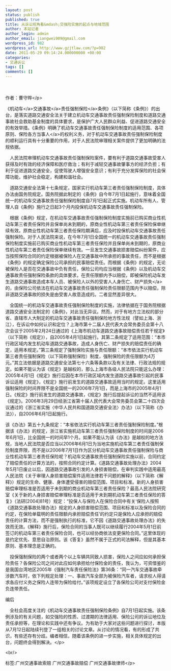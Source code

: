 ```yaml
---
layout: post
status: publish
published: true
title: 从诉讼视角看&mdash;交强险实施的起点与地域范围
author: 本站记者
author_login: admin
author_email: jiangwei909@gmail.com
wordpress_id: 982
wordpress_url: http://www.gzjtlaw.com/?p=982
date: 2011-05-29 09:14:24.000000000 +08:00
categories:
- 交通诉讼
tags: []
comments: []
---
```

<p><p>　　 <p>作者：曹守晔<&#47;p><p>《<a>机动车<&#47;a><a>交通事故<&#47;a>责任强制<a>保险<&#47;a>条例》（以下简称《条例》）的出台，是落实道路交通安全法关于建立机动车交通事故责任强制保险制度和道路交通事故社会救助基金制度的具体要求，是保护广大人民群众利益、促进道路交通安全的有效举措。《条例》明确了机动车交通事故责任强制保险制度的适用范围、各项原则、保险各方<a>当事人<&#47;a>的权利义务，对于机动车交通事故责任强制保险制度的顺利运行具有十分重要的作用，对于人民法院审理相关案件提供了更加明确的法规依据。<p>　人民法院审理机动车交通事故责任强制保险案件，要有利于道路交通事故受害人获得及时有效的经济保障和医疗救治；有利于减轻交通事故肇事方的经济负担；有利于促进道路交通安全，促使驾驶人增强安全意识；有利于充分发挥保险的社会保障功能，维护社会稳定，构建和谐社会。<p>　道路交通安全法第十七条规定，国家实行机动车第三者责任强制保险制度，具体办法由国务院规定。国务院据此制定的《条例》自今年7月1日起施行，意味着全国统一的机动车交通事故责任强制保险制度自7月1日起正式实施。机动车所有人、管理人自《条例》施行之日起3个月内投保机动车交通事故责任强制保险。<p>　根据《条例》规定，在机动车交通事故责任强制保险制度实施前已购买商业性机动车第三者责任保险并且保单尚未到期的，原商业性机动车第三者责任保险保单继续有效。原商业性机动车第三者责任保险期满后，应及时投保机动车交通事故责任强制保险。对于人民法院来说，在今年7月1日全国统一的机动车交通事故责任强制保险制度实施前已购买商业性机动车第三者责任保险并且保单尚未到期的，原商业性机动车第三者责任保险保单继续有效。一旦发生交通事故损害赔偿纠纷案件，应当按照保险合同的约定根据被保险人在交通事故中所承担的事故责任，而不是根据《条例》的规定确定保险公司承担的民事赔偿责任。而根据《条例》的规定，无论被保险人是否在交通事故中负有责任，保险公司均应当根据《条例》以及机动车交通事故责任强制保险条款的具体要求，在责任限额内予以赔偿，即被保险机动车发生道路交通事故造成本车人员、被保险人以外的受害人人身伤亡、<a>财产损失<&#47;a>的，由保险公司依法在机动车交通事故责任强制保险责任限额范围内予以赔偿，除非道路交通事故的损失是由受害人故意造成的。二者显然差异很大。<p>　全国统一的机动车交通事故责任强制保险制度的实施，法律依据在于国务院根据道路交通安全法制定的《条例》，对此当无异议。然而，对于有地方立法权的部分省、直辖市人大制定的机动车交通事故责任强制保险地方性法规（譬如上海、浙江），在诉讼中如何认识和定位？上海市第十二届人民代表大会常务委员会第十八次会议于2005年2月24日通过的《上海市机动车道路交通事故赔偿责任若干规定》（以下简称《规定》），自2005年4月1日起施行。其第二条规定了适用范围：&ldquo;本市行政区域内发生机动车道路交通事故，造成人身伤亡、财产损失的赔偿责任的确定，适用本规定。&rdquo;第三条规定了强制保险实施与责任限额：&ldquo;本市依法实行机动车第三者责任强制保险（以下简称强制保险）制度，强制保险的责任限额为4万元。&rdquo;其立法依据是道路交通安全法第七十六条等条款以及有关法律、行政法规的规定。如果不能认为该《规定》是越权的，那么上海市各级人民法院只能这么办理：2005年4月1日《规定》施行后因在本市行政区域内发生道路交通事故引起的民事诉讼适用《规定》，《规定》施行前发生的道路交通事故适用当时的规定。这里适用强制保险的时间界限不是全国统一的2006年7月1日，而是上海市的2005年4月1日。《规定》施行前发生的道路交通事故，《规定》施行后提起诉讼的当然不适用该《规定》。2006年3月29日经浙江省第十届人民代表大会常务委员会第二十四次会议通过的《浙江省实施〈中华人民共和国道路交通安全法〉办法》（以下简称《办法》），自2006年6月1日起施行。<p>该《办法》第五十九条规定：&ldquo;本省依法实行机动车第三者责任强制保险制度。&rdquo;根据该《办法》的规定，浙江省实施机动车第三者责任强制保险制度的时间是2006年6月1日，比全国统一的时间早1个月。如果不能认为该《办法》是越权的地方法规，当地人民法院是否应当以2006年6月1日为当地实施机动车第三者责任强制保险制度界限，而不是以2006年7月1日作为区分机动车交通事故责任强制保险与商业性机动车第三者责任保险呢？机动车交通事故责任强制保险实施以前，合同约定了赔偿责任的计算方法的，按照合同约定计算。《道路交通事故处理办法》2004年5月1日废止以后，因道路交通事故引发的人身损害赔偿，在审判实践中适用最高人民法院《关于审理人身损害赔偿案件适用法律若干问题的解释》（以下简称《解释》）规定的生命、健康、身体遭受侵害的赔偿范围、项目和标准。新的人身损害赔偿审理标准是否适用于未到期的商业机动车第三者责任保险？最高人民法院研究室《关于新的人身损害赔偿审理标准是否适用于未到期机动车第三者责任保险的答复》（法研[2004]81号）规定：&ldquo;投保人与保险人在保险合同中有关&lsquo;保险人按照《道路交通事故处理办法》规定的人身损害赔偿范围、项目和标准以及保险合同的约定，在保险单载明的责任限额内承担赔偿责任&rsquo;的约定只是保险人应承担的赔偿责任的计算方法，而不是强制执行的标准，它不因《道路交通事故处理办法》的失效而无效。《解释》施行后，保险合同的当事人既可以继续履行2004年5月1日前签订的机动车第三者责任保险合同，也可以经协商依法变更保险合同。&rdquo;这里体现的是约定优先、意思自治原则。该《答复》虽然不属于正式的司法解释，但是其基本原则、基本理念是正确的。<p>　投保强制保险的两个或者两个以上车辆共同致人损害，保险人之间应如何承担保险责任？各保险公司之间对此应如何承担给付保险金的责任，我认为，可资借鉴的是我国台湾地区2005年《强制汽车责任保险法》第36条：&ldquo;同一汽车交通事故牵涉数汽车时，依下列规定处理：一、事故汽车全部为被保险汽车者，请求权人得请求各应付义务之保险人连带为保险给付。&rdquo;该项规定设立了各保险公司对支付保险金负连带责任。<p>编后<p>　全社会高度关注的《机动车交通事故责任强制保险条例》自7月1日起实施。该条例涉及的有关问题，如交强险的性质、过渡期的法律适用、保险公司的诉讼地位及责任承担等，在理论和实践中还有争议。为有助于大家对这些问题进行探讨，本版从7月12日起陆续刊登了一组相关的讨论文章。从讨论的情况看，有的形成了共识，有些还存有分歧。编者相信，随着该条例的进一步实施，相关具体规定的出台，问题终会得到解决。<&#47;p><br&#47;><p>标签:广州交通事故索赔 广州交通事故赔偿 广州交通事故律师<&#47;p>
